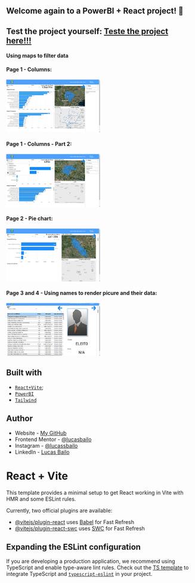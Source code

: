 ## Welcome again to a PowerBI + React project! 👋

## Test the project yourself: [Teste the project here!!!](https://power-bi-render.vercel.app/)

#### Using maps to filter data

#### Page 1 - Columns:
<img src="./src/assets/gifs/gif1.gif" alt="Home Page" width="50%">

#### Page 1 - Columns - Part 2:
<img src="./src/assets/gifs/gif2.gif" alt="Home Page" width="50%">

#### Page 2 - Pie chart:
<img src="./src/assets/gifs/gif3.gif" alt="Home Page" width="50%">

#### Page 3 and 4 - Using names to render picure and their data:
<img src="./src/assets/gifs/gif4.gif" alt="Home Page" width="50%">

## Built with

- [`React+Vite`](https://vite.dev/);
- [`PowerBI`](https://www.microsoft.com/en/power-platform/products/power-bi?market=af)
- [`Tailwind`](https://tailwindcss.com/)

## Author

- Website - [My GitHub](https://github.com/lucasbailo)
- Frontend Mentor - [@lucasbailo](https://www.frontendmentor.io/profile/lucasbailo)
- Instagram - [@lucassbailo](https://www.instagram.com/lucassbailo/)
- LinkedIn - [Lucas Bailo](https://www.linkedin.com/in/lcsbailo)

# React + Vite

This template provides a minimal setup to get React working in Vite with HMR and some ESLint rules.

Currently, two official plugins are available:

- [@vitejs/plugin-react](https://github.com/vitejs/vite-plugin-react/blob/main/packages/plugin-react/README.md) uses [Babel](https://babeljs.io/) for Fast Refresh
- [@vitejs/plugin-react-swc](https://github.com/vitejs/vite-plugin-react-swc) uses [SWC](https://swc.rs/) for Fast Refresh

## Expanding the ESLint configuration

If you are developing a production application, we recommend using TypeScript and enable type-aware lint rules. Check out the [TS template](https://github.com/vitejs/vite/tree/main/packages/create-vite/template-react-ts) to integrate TypeScript and [`typescript-eslint`](https://typescript-eslint.io) in your project.
